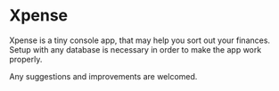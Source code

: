 # Xpense
Xpense is a tiny console app, that may help you sort out your finances.
Setup with any database is necessary in order to make the app work properly.

Any suggestions and improvements are welcomed.
